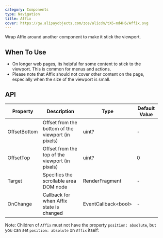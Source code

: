 ```yaml
---
category: Components
type: Navigation
title: Affix
cover: https://gw.alipayobjects.com/zos/alicdn/tX6-md4H6/Affix.svg
---
```


Wrap Affix around another component to make it stick the viewport.

## When To Use

- On longer web pages, its helpful for some content to stick to the viewport. This is common for menus and actions.
- Please note that Affix should not cover other content on the page, especially when the size of the viewport is small.


## API



| Property | Description | Type | Default Value |
| --- | --- | --- | --- |
| OffsetBottom | Offset from the bottom of the viewport (in pixels) | uint?         | -         |
| OffsetTop   | Offset from the top of the viewport (in pixels)| uint?         | 0 |
| Target | Specifies the scrollable area DOM node | RenderFragment         |-       |
| OnChange |Callback for when Affix state is changed| EventCallback&lt;bool>  | -  |

Note: Children of `Affix` must not have the property `position: absolute`, but you can set `position: absolute` on `Affix` itself:
